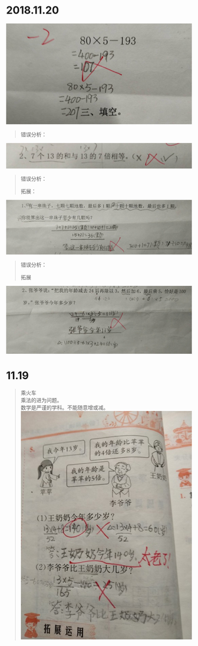 # 2018.11.20

![](/assets/20181120.jpg)

> 错误分析：

![](/assets/20181120_2.jpg)

> 错误分析：
>
> 拓展：

![](/assets/20181120_3.jpg)

> 错误分析：
>
> 拓展

![](/assets/20181120_4.jpg)

# 11.19

> 乘火车  
> 乘法的进为问题。  
> 数学是严谨的学科。不能随意增或减。  
> ![](/assets/IMG_1.jpg)  




